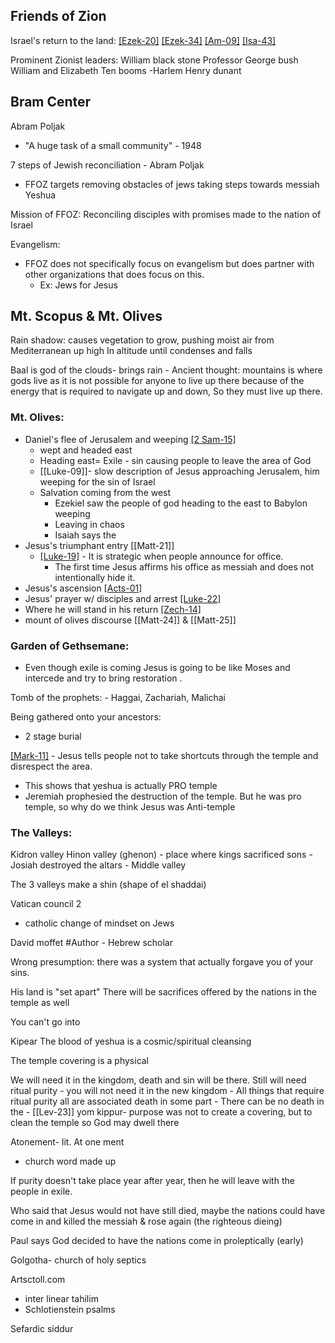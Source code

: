 ## Friends of Zion
Israel's return to the land: 
[[Ezek-20]](34)
[[Ezek-34]](13)
[[Am-09]](14-15)
[[Isa-43]](5-6)

Prominent Zionist leaders: 
William black stone 
Professor George bush 
William and Elizabeth Ten booms -Harlem 
Henry dunant 

## Bram Center
Abram Poljak
- "A huge task of a small community" - 1948

7 steps of Jewish reconciliation - Abram Poljak
- FFOZ targets removing obstacles of jews taking steps towards messiah Yeshua

Mission of FFOZ:
Reconciling disciples with promises made to the nation of Israel 


Evangelism:
- FFOZ does not specifically focus on evangelism but does partner with other organizations that does focus on this.
	- Ex: Jews for Jesus 


## Mt. Scopus & Mt. Olives
Rain shadow: causes vegetation to grow, pushing moist air from Mediterranean up high In altitude until condenses and falls

Baal is god of the clouds- brings rain 
	- Ancient thought: mountains is where gods live as it is not possible for anyone to live up there because of the energy that is required to navigate up and down, So they must live up there.


### Mt. Olives:
- Daniel's flee of Jerusalem and weeping [[2 Sam-15]](23)
	- wept and headed east 
	- Heading east= Exile - sin causing people to leave the area of God 
	- [[Luke-09]]- slow description of Jesus approaching Jerusalem, him weeping for the sin of Israel 
	- Salvation coming from the west 
		- Ezekiel saw the people of god heading to the east to Babylon weeping 
		- Leaving in chaos 
		- Isaiah says the 
- Jesus's triumphant entry [[Matt-21]]
	- [[Luke-19]](40) - It is strategic when people announce for office.
		- The first time Jesus affirms his office as messiah and does not intentionally hide it.
- Jesus's ascension [[Acts-01]](11)
- Jesus' prayer w/ disciples and arrest [[Luke-22]](39-46)
- Where he will stand in his return [[Zech-14]](4)
- mount of olives discourse [[Matt-24]] & [[Matt-25]]


### Garden of Gethsemane:
- Even though exile is coming Jesus is going to be like Moses and intercede and try to bring restoration . 

Tomb of the prophets:
	- Haggai, Zachariah, Malichai 

Being gathered onto your ancestors: 
- 2 stage burial 

[[Mark-11]](16) - Jesus tells people not to take shortcuts through the temple and disrespect the area. 
- This shows that yeshua is actually PRO temple 
- Jeremiah prophesied the destruction of the temple. But he was pro temple, so why do we think Jesus was Anti-temple

### The Valleys: 
Kidron valley 
Hinon valley (ghenon)
	- place where kings sacrificed sons 
	- Josiah destroyed the altars
	- 
Middle valley

The 3 valleys make a shin (shape of el shaddai)




Vatican council 2 
- catholic change of mindset on Jews 

David moffet #Author - Hebrew scholar


Wrong presumption: there was a system that actually forgave you of your sins. 

His land is "set apart"
There will be sacrifices offered by the nations in the temple as well

You can't go into 

Kipear 
The blood of yeshua is a cosmic/spiritual cleansing 

The temple covering is a physical 

We will need it in the kingdom, death and sin will be there. Still will need ritual purity 
	- you will not need it in the new kingdom 
	- All things that require ritual purity all are associated death in some part 
	- There can be no death in the 
	- [[Lev-23]] yom kippur- purpose was not to create a covering, but to clean the temple so God may dwell there 

Atonement- lit. At one ment
- church word made up 

If purity doesn't take place year after year, then he will leave with the people in exile. 

Who said that Jesus would not have still died, maybe the nations could have come in and killed the messiah & rose again (the righteous dieing)


Paul says God decided to have the nations come in proleptically (early)

Golgotha- church of holy septics 

Artsctoll.com
- inter linear tahilim 
- Schlotienstein psalms 

Sefardic siddur 
